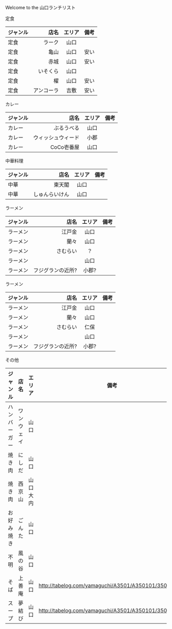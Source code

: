 Welcome to the 山口ランチリスト

定食

| ジャンル| 店名 | エリア |備考 |
|:-----------|------------:|:------------:|:------------:|
|定食|ラーク|山口||
|定食| 亀山|山口|安い|
|定食|赤城|山口|安い|
|定食|いそくら|山口||
|定食|櫂|山口|安い|
|定食|アンコーラ|吉敷|安い|


カレー

| ジャンル| 店名 | エリア |備考 |
|:-----------|------------:|:------------:|:------------:|
| カレー|ぶるうべる|山口||
| カレー|ウィッシュウィード|小郡||
| カレー|CoCo壱番屋|山口||


中華料理

| ジャンル| 店名 | エリア |備考 |
|:-----------|------------:|:------------:|:------------:|
| 中華|東天閣|山口||
| 中華|しゅんらいけん|山口||


ラーメン

| ジャンル| 店名 | エリア |備考 |
|:-----------|------------:|:------------:|:------------:|
| ラーメン|江戸金|山口||
| ラーメン|蘭々|山口||
| ラーメン|さむらい|？||
| ラーメン||山口||
| ラーメン|フジグランの近所?|小郡?||


ラーメン

| ジャンル| 店名 | エリア |備考 |
|:-----------|------------:|:------------:|:------------:|
| ラーメン|江戸金|山口||
| ラーメン|蘭々|山口||
| ラーメン|さむらい|仁保||
| ラーメン||山口||
| ラーメン|フジグランの近所?|小郡?||


その他

| ジャンル| 店名 | エリア |備考 |
|:-----------|------------:|:------------:|:------------:|
| ハンバーガー|ワンウェイ|山口||
| 焼き肉|にしだ|山口||
| 焼き肉|西京山|山口大内||
| お好み焼き|ごんた|山口||
| 不明|風の谷|山口||
| そば|上善庵|山口|http://tabelog.com/yamaguchi/A3501/A350101/35006130/|
| スープ|夢結び|山口|http://tabelog.com/yamaguchi/A3501/A350101/35006368/|


